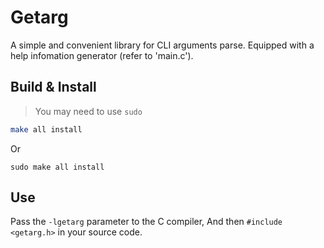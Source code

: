 # Getarg
A simple and convenient library for CLI arguments parse.
Equipped with a help infomation generator (refer to 'main.c').

## Build & Install
> You may need to use `sudo`
```sh
make all install
```
Or
```
sudo make all install
```

## Use
Pass the `-lgetarg` parameter to the C compiler,
And then `#include <getarg.h>` in your source code.
